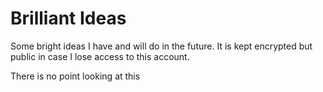 # Brilliant Ideas
Some bright ideas I have and will do in the future. It is kept encrypted but public in case I lose access to this account.

There is no point looking at this
